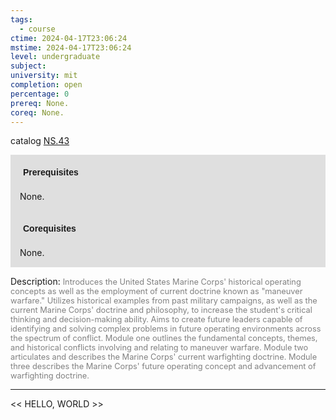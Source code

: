 ```yaml
---
tags:
  - course
ctime: 2024-04-17T23:06:24
mstime: 2024-04-17T23:06:24
level: undergraduate
subject: 
university: mit
completion: open
percentage: 0
prereq: None.
coreq: None.
---
```


catalog [NS.43](http://student.mit.edu/catalog/mNSa.html#NS.43)

<span style="display: block; padding: 15px; background-color: rgb(100, 100, 100, 0.2);"><font id="m_prereq4149_0" style="display: block; font-family: Arial, sans-serif; font-weight: bold; padding: 5px">Prerequisites</font><br><span id="prereq4149_0">None.</span></span>
<span style="display: block; padding: 15px; background-color: rgb(100, 100, 100, 0.2);"><font id="m_coreq4149_0" style="display: block; font-family: Arial, sans-serif; font-weight: bold; padding: 5px">Corequisites</font><br><span id="coreq4149_0">None.</span></span>

<font style="">Description:</font>
<font style="color: grey; font-size: 0.8rem;">Introduces the United States Marine Corps' historical operating concepts as well as the employment of current doctrine known as "maneuver warfare." Utilizes historical examples from past military campaigns, as well as the current Marine Corps' doctrine and philosophy, to increase the student's critical thinking and decision-making ability. Aims to create future leaders capable of identifying and solving complex problems in future operating environments across the spectrum of conflict. Module one outlines the fundamental concepts, themes, and historical conflicts involving and relating to maneuver warfare. Module two articulates and describes the Marine Corps' current warfighting doctrine. Module three describes the Marine Corps' future operating concept and advancement of warfighting doctrine.</font>



---

<< HELLO, WORLD >>
